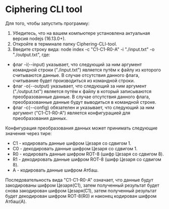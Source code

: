 # Ciphering CLI tool

Для того, чтобы запустить программу:

1. Убедитесь, что на вашем компьютере установлена актуальная версия nodejs (16.13.0+).
2. Oткройте в терминале папку Ciphering-CLI-tool.
3. Введите строку вида: node index -c "C1-C1-R0-A" -i "./input.txt" -o "./output.txt", где:

- флаг -i(--input) указывает, что следующий за ним аргумент командной строки ("./input.txt") является путём к файлу из которого считываются данные. В случае отсутствия данного флага, считывание будет производиться из командной строки.
- флаг -o(--output) указывает, что следующий за ним аргумент ("./output.txt") является путём к файлу в который записываются преобразованные данные. В случае отсутствия данного флага, преобразованные данные будут выводиться в командной строке.
- флаг -c(--config) обязателен и указывает, что следующий за ним аргумент ("C1-C1-R0-A") является конфигурацией для преобразования данных.

Конфигурация преобразования данных может принимать следующие значения через тире:

- C1 - кодировать данные шифром Цезаря со сдвигом 1.
- C0 - декодировать данные шифром Цезаря со сдвигом 1.
- R0 - кодировать данные шифром ROT-8 (шифр Цезаря со сдвигом 8).
- R1 - декодировать данные шифром ROT-8 (шифр Цезаря со сдвигом 8).
- A - кодировать данные шифром Атбаш.

Последовательность вида "C1-C1-R0-A" означает, что данные будут закодированы шифром Цезаря(C1), затем полученный результат будет снова закодирован шифром Цезаря(C1), затем полученный результат будет декодирован шифром ROT-8(R0) и наконец кодирован шифром Атбаш(A).
